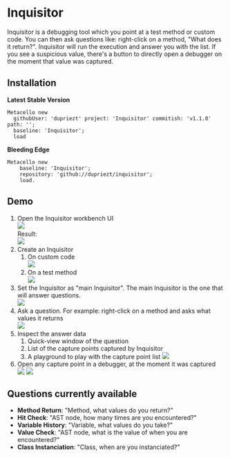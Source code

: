 # Inquisitor

Inquisitor is a debugging tool which you point at a test method or custom code. You can then ask questions like: right-click on a method, "What does it return?". Inquisitor will run the execution and answer you with the list. If you see a suspicious value, there's a button to directly open a debugger on the moment that value was captured.

## Installation

**Latest Stable Version**
```Smalltalk
Metacello new
  githubUser: 'dupriezt' project: 'Inquisitor' commitish: 'v1.1.0' path: '';
  baseline: 'Inquisitor';
  load
```

**Bleeding Edge**
```Smalltalk
Metacello new
    baseline: 'Inquisitor';
    repository: 'github://dupriezt/inquisitor';
    load.
```

## Demo

1. Open the Inquisitor workbench UI  
![](https://user-images.githubusercontent.com/32486709/104742583-e7051b00-574a-11eb-9c2d-29209ddfc7cf.jpg)  
Result:  
![](https://user-images.githubusercontent.com/32486709/104742589-e8cede80-574a-11eb-90d2-68f937e9309f.jpg)
2. Create an Inquisitor
    1. On custom code  
    ![](https://user-images.githubusercontent.com/32486709/104742594-ea000b80-574a-11eb-982b-fffb84084915.jpg)
    2. On a test method  
    ![](https://user-images.githubusercontent.com/32486709/104742600-eb313880-574a-11eb-81b9-98d496288fb0.jpg)
3. Set the Inquisitor as "main Inquisitor". The main Inquisitor is the one that will answer questions.  
![](https://user-images.githubusercontent.com/32486709/104742602-ec626580-574a-11eb-8c9a-4cd5be6d0dcc.jpg)
4. Ask a question. For example: right-click on a method and asks what values it returns  
![](https://user-images.githubusercontent.com/32486709/104742606-ed939280-574a-11eb-92f5-2e24dd52e5d0.jpg)
5. Inspect the answer data
    1. Quick-view window of the question
    2. List of the capture points captured by Inquisitor
    3. A playground to play with the capture point list
![](https://user-images.githubusercontent.com/32486709/104742610-eec4bf80-574a-11eb-867a-32a9d386564b.jpg)
6. Open any capture point in a debugger, at the moment it was captured  
![](https://user-images.githubusercontent.com/32486709/104746193-3a796800-574f-11eb-84da-a8e484a18d23.jpg)
![](https://user-images.githubusercontent.com/32486709/104742618-f1271980-574a-11eb-895a-45a83fba3639.jpg)

## Questions currently available

- **Method Return**: "Method, what values do you return?"
- **Hit Check**: "AST node, how many times are you encountered?"
- **Variable History**: "Variable, what values do you take?"
- **Value Check**: "AST node, what is the value of <expression> when you are encountered?"
- **Class Instanciation**: "Class, when are you instanciated?"

